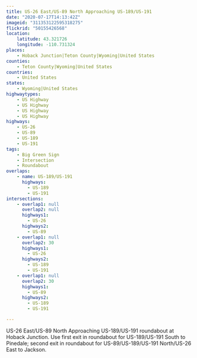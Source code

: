 ```yaml
---
title: US-26 East/US-89 North Approaching US-189/US-191
date: "2020-07-17T14:13:42Z"
imageid: "311353122595318275"
flickrid: "50155426568"
location:
    latitude: 43.321726
    longitude: -110.731324
places:
    - Hoback Junction|Teton County|Wyoming|United States
counties:
    - Teton County|Wyoming|United States
countries:
    - United States
states:
    - Wyoming|United States
highwaytypes:
    - US Highway
    - US Highway
    - US Highway
    - US Highway
highways:
    - US-26
    - US-89
    - US-189
    - US-191
tags:
    - Big Green Sign
    - Intersection
    - Roundabout
overlaps:
    - name: US-189/US-191
      highways:
        - US-189
        - US-191
intersections:
    - overlap1: null
      overlap2: null
      highways1:
        - US-26
      highways2:
        - US-89
    - overlap1: null
      overlap2: 30
      highways1:
        - US-26
      highways2:
        - US-189
        - US-191
    - overlap1: null
      overlap2: 30
      highways1:
        - US-89
      highways2:
        - US-189
        - US-191

---
```

US-26 East/US-89 North Approaching US-189/US-191 roundabout at Hoback Junction.  Use first exit in roundabout for US-189/US-191 South to Pinedale; second exit in roundabout for US-89/US-189/US-191 North/US-26 East to Jackson.